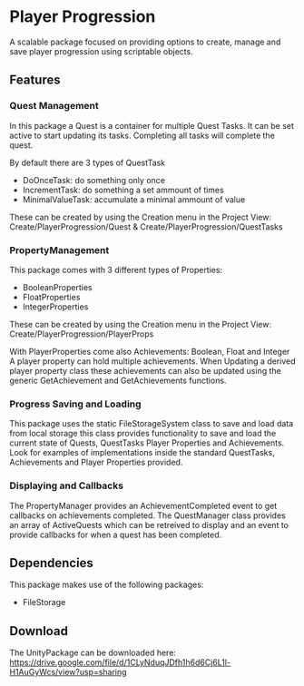 # Player Progression

A scalable package focused on providing options to create, manage and save player progression using scriptable objects.

## Features
  
### Quest Management


In this package a Quest is a container for multiple Quest Tasks. It can be set active to start updating its tasks. Completing all tasks will complete the quest. 

By default there are 3 types of QuestTask
 - DoOnceTask: do something only once
 - IncrementTask: do something a set ammount of times
 - MinimalValueTask: accumulate a minimal ammount of value

These can be created by using the Creation menu in the Project View: Create/PlayerProgression/Quest & Create/PlayerProgression/QuestTasks

### PropertyManagement

This package comes with 3 different types of Properties:
  - BooleanProperties
  - FloatProperties
  - IntegerProperties
  
 These can be created by using the Creation menu in the Project View: Create/PlayerProgression/PlayerProps
 
 With PlayerProperties come also Achievements: Boolean, Float and Integer
 A player property can hold multiple achievements. When Updating a derived 
 player property class these achievements can also be updated using the generic GetAchievement and GetAchievements functions.
  
### Progress Saving and Loading

This package uses the static FileStorageSystem class to save and load data from local storage 
this class provides functionality to save and load the current state of Quests, QuestTasks
Player Properties and Achievements. Look for examples of implementations inside the standard
QuestTasks, Achievements and Player Properties provided.

### Displaying and Callbacks

The PropertyManager provides an AchievementCompleted event to get callbacks on achievements completed. The QuestManager class provides
an array of ActiveQuests which can be retreived to display and an event to provide callbacks for when
a quest has been completed. 

## Dependencies

This package makes use of the following packages:
- FileStorage

## Download

The UnityPackage can be downloaded here: https://drive.google.com/file/d/1CLyNduqJDfh1h6d6Cj6L1l-H1AuGyWcs/view?usp=sharing
